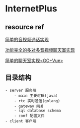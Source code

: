 # InternetPlus

## resource ref

[简单的音视频通话实现](https://github.com/shushushv/webrtc-p2p)

[功能完全的多对多音视频聊天室实现](https://github.com/peer-calls/peer-calls)

[简单的聊天室实现<GO+Vue>](https://github.com/vouv/chat-room)

## 目录结构
```
- server 服务端
	- main 主要逻辑(java)
	- rtc 实时通信(golang)
	- gateway 网关
	- sql database schema
	- conf 配置文件
- client 客户端

